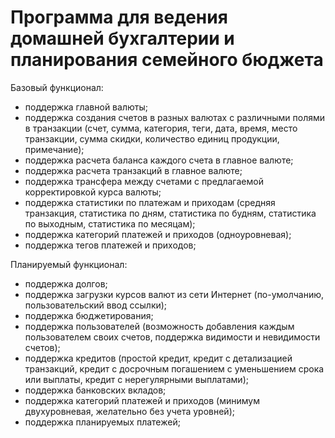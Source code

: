 # Программа для ведения домашней бухгалтерии и планирования семейного бюджета

Базовый функционал:
- поддержка главной валюты;
- поддержка создания счетов в разных валютах с различными полями в транзакции (счет, сумма, категория, теги, дата, время, место транзакции, сумма скидки, количество единиц продукции, примечание);
- поддержка расчета баланса каждого счета в главное валюте;
- поддержка расчета транзакций в главное валюте;
- поддержка трансфера между счетами с предлагаемой корректировкой курса валюты;
- поддержка статистики по платежам и приходам (средняя транзакция, статистика по дням, статистика по будням, статистика по выходным, статистика по месяцам);
- поддержка категорий платежей и приходов (одноуровневая);
- поддержка тегов платежей и приходов;

Планируемый функционал:
- поддержка долгов;
- поддержка загрузки курсов валют из сети Интернет (по-умолчанию, пользовательский ввод ссылки);
- поддержка бюджетирования;
- поддержка пользователей (возможность добавления каждым пользователем своих счетов, поддержка видимости и невидимости счетов);
- поддержка кредитов (простой кредит, кредит с детализацией транзакций, кредит с досрочным погашением с уменьшением срока или выплаты, кредит с нерегулярными выплатами);
- поддержка банковских вкладов;
- поддержка категорий платежей и приходов (минимум двухуровневая, желательно без учета уровней);
- поддержка планируемых платежей;
